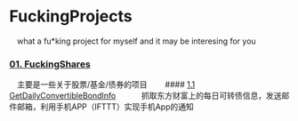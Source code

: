 # FuckingProjects
&#8195;what a fu*king project for myself and it may be interesing for you
### [01. FuckingShares](https://github.com/moonlighf/FuckingProjects/tree/master/FuckingShares)
&#8195;主要是一些关于股票/基金/债券的项目
&#8195;&#8195;#### [1.1 GetDailyConvertibleBondInfo](https://github.com/moonlighf/FuckingProjects/tree/master/FuckingShares/GetDailyConvertibleBondInfo)
&#8195;&#8195;&#8195;抓取东方财富上的每日可转债信息，发送邮件邮箱，利用手机APP（IFTTT）实现手机App的通知
